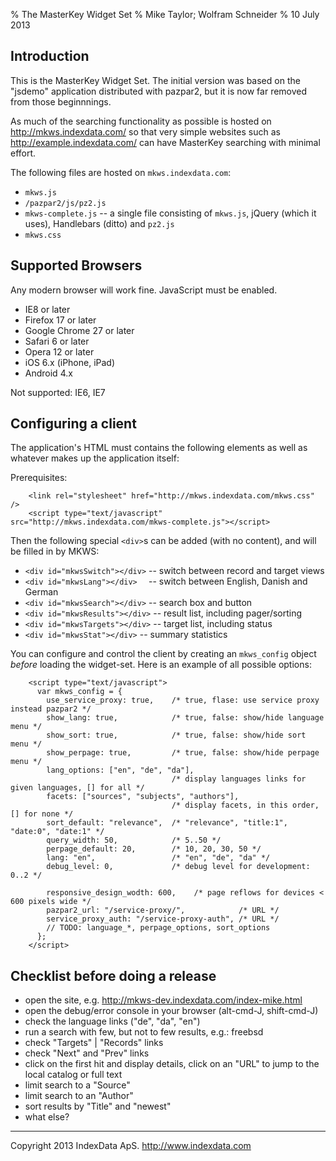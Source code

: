 % The MasterKey Widget Set
% Mike Taylor; Wolfram Schneider
% 10 July 2013


Introduction
------------

This is the MasterKey Widget Set. The initial version was based on the
"jsdemo" application distributed with pazpar2, but it is now far
removed from those beginnnings.

As much of the searching functionality as possible is hosted on
	<http://mkws.indexdata.com/>
so that very simple websites such as
	<http://example.indexdata.com/>
can have MasterKey searching with minimal effort.

The following files are hosted on `mkws.indexdata.com`:

* `mkws.js`
* `/pazpar2/js/pz2.js`
* `mkws-complete.js` -- a single file consisting of `mkws.js`,
  jQuery (which it uses), Handlebars (ditto) and `pz2.js`
* `mkws.css`


Supported Browsers
------------------

Any modern browser will work fine. JavaScript must be enabled.

* IE8 or later
* Firefox 17 or later
* Google Chrome 27 or later
* Safari 6 or later
* Opera  12 or later
* iOS 6.x (iPhone, iPad)
* Android 4.x

Not supported: IE6, IE7


Configuring a client
--------------------

The application's HTML must contains the following elements as well as
whatever makes up the application itself:

Prerequisites:

~~~
	<link rel="stylesheet" href="http://mkws.indexdata.com/mkws.css" />
	<script type="text/javascript" src="http://mkws.indexdata.com/mkws-complete.js"></script>
~~~

Then the following special `<div>`s can be added (with no content), and
will be filled in by MKWS:

* `<div id="mkwsSwitch"></div>` -- switch between record and target views
* `<div id="mkwsLang"></div>  ` -- switch between English, Danish and German
* `<div id="mkwsSearch"></div>` -- search box and button
* `<div id="mkwsResults"></div>` -- result list, including pager/sorting
* `<div id="mkwsTargets"></div>` -- target list, including status
* `<div id="mkwsStat"></div>` -- summary statistics

You can configure and control the client by creating an `mkws_config`
object _before_ loading the widget-set.  Here is an example of all
possible options:

~~~
    <script type="text/javascript">
      var mkws_config = {
        use_service_proxy: true,    /* true, flase: use service proxy instead pazpar2 */
        show_lang: true,            /* true, false: show/hide language menu */
        show_sort: true,            /* true, false: show/hide sort menu */
        show_perpage: true,         /* true, false: show/hide perpage menu */
        lang_options: ["en", "de", "da"],
                                    /* display languages links for given languages, [] for all */
        facets: ["sources", "subjects", "authors"],
                                    /* display facets, in this order, [] for none */
        sort_default: "relevance",  /* "relevance", "title:1", "date:0", "date:1" */
        query_width: 50,            /* 5..50 */
        perpage_default: 20,        /* 10, 20, 30, 50 */
        lang: "en",                 /* "en", "de", "da" */
        debug_level: 0,             /* debug level for development: 0..2 */

        responsive_design_wodth: 600,    /* page reflows for devices < 600 pixels wide */
        pazpar2_url: "/service-proxy/",            /* URL */
        service_proxy_auth: "/service-proxy-auth", /* URL */
        // TODO: language_*, perpage_options, sort_options
      };
    </script>
~~~

Checklist before doing a release
---------------------------------
- open the site, e.g. http://mkws-dev.indexdata.com/index-mike.html
- open the debug/error console in your browser (alt-cmd-J, shift-cmd-J)
- check the language links ("de", "da", "en")
- run a search with few, but not to few results, e.g.: freebsd
- check "Targets" | "Records" links
- check "Next" and "Prev" links
- click on the first hit and display details, click on an "URL" to jump to
  the local catalog or full text
- limit search to a "Source"
- limit search to an "Author"
- sort results by "Title" and "newest"
- what else?


- - -

Copyright 2013 IndexData ApS. <http://www.indexdata.com>
